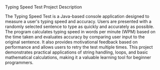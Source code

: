 Typing Speed Test Project Description

The Typing Speed Test is a Java-based console application designed to measure a user's typing speed and accuracy. Users are presented with a randomly selected sentence to type as quickly and accurately as possible. The program calculates typing speed in words per minute (WPM) based on the time taken and evaluates accuracy by comparing user input to the original sentence. It also provides motivational feedback based on performance and allows users to retry the test multiple times. This project demonstrates practical applications of string handling, loops, and basic mathematical calculations, making it a valuable learning tool for beginner programmers.
